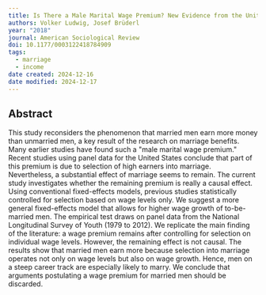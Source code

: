 ```yaml
---
title: Is There a Male Marital Wage Premium? New Evidence from the United States
authors: Volker Ludwig, Josef Brüderl
year: "2018"
journal: American Sociological Review
doi: 10.1177/0003122418784909
tags:
  - marriage
  - income
date created: 2024-12-16
date modified: 2024-12-17
---
```


## Abstract

This study reconsiders the phenomenon that married men earn more money than unmarried men, a key result of the research on marriage benefits. Many earlier studies have found such a "male marital wage premium." Recent studies using panel data for the United States conclude that part of this premium is due to selection of high earners into marriage. Nevertheless, a substantial effect of marriage seems to remain. The current study investigates whether the remaining premium is really a causal effect. Using conventional fixed-effects models, previous studies statistically controlled for selection based on wage levels only. We suggest a more general fixed-effects model that allows for higher wage growth of to-be-married men. The empirical test draws on panel data from the National Longitudinal Survey of Youth (1979 to 2012). We replicate the main finding of the literature: a wage premium remains after controlling for selection on individual wage levels. However, the remaining effect is not causal. The results show that married men earn more because selection into marriage operates not only on wage levels but also on wage growth. Hence, men on a steep career track are especially likely to marry. We conclude that arguments postulating a wage premium for married men should be discarded.
